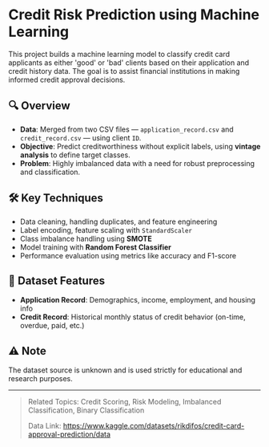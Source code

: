 # Credit Risk Prediction using Machine Learning

This project builds a machine learning model to classify credit card applicants as either 'good' or 'bad' clients based on their application and credit history data. The goal is to assist financial institutions in making informed credit approval decisions.

## 🔍 Overview

- **Data**: Merged from two CSV files — `application_record.csv` and `credit_record.csv` — using client `ID`.
- **Objective**: Predict creditworthiness without explicit labels, using **vintage analysis** to define target classes.
- **Problem**: Highly imbalanced data with a need for robust preprocessing and classification.

## 🛠️ Key Techniques

- Data cleaning, handling duplicates, and feature engineering
- Label encoding, feature scaling with `StandardScaler`
- Class imbalance handling using **SMOTE**
- Model training with **Random Forest Classifier**
- Performance evaluation using metrics like accuracy and F1-score

## 📁 Dataset Features

- **Application Record**: Demographics, income, employment, and housing info
- **Credit Record**: Historical monthly status of credit behavior (on-time, overdue, paid, etc.)

## ⚠️ Note

The dataset source is unknown and is used strictly for educational and research purposes.

---

> Related Topics: Credit Scoring, Risk Modeling, Imbalanced Classification, Binary Classification
>
>
> Data Link: https://www.kaggle.com/datasets/rikdifos/credit-card-approval-prediction/data
